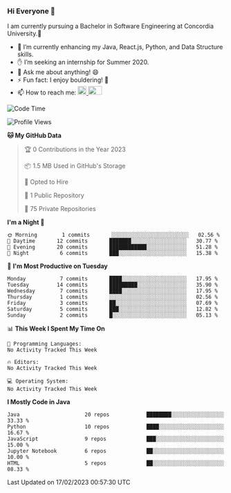 ### Hi Everyone 👋
I am currently pursuing a Bachelor in Software Engineering at Concordia University.🏫

- 🌱 I’m currently enhancing my Java, React.js, Python, and Data Structure skills.
- ✋ I’m seeking an internship for Summer 2020.
- 💬 Ask me about anything! 😄
- ⚡ Fun fact: I enjoy bouldering! 🧗‍
- 📫 How to reach me: <a href="https://www.linkedin.com/in/siu-tong-ye/" target="_blank"> <img width="20px" width="32" src="https://cdn.jsdelivr.net/npm/simple-icons@v3/icons/linkedin.svg" /> </a> <a href="mailto:SiuTongYe@gmail.com" target="_blank"> <img height="20" width="32" src="https://cdn.jsdelivr.net/npm/simple-icons@v3/icons/gmail.svg" /> </a>

<!--START_SECTION:waka-->
![Code Time](http://img.shields.io/badge/Code%20Time-278%20hrs%201%20min-blue)

![Profile Views](http://img.shields.io/badge/Profile%20Views-0-blue)

**🐱 My GitHub Data** 

> 🏆 0 Contributions in the Year 2023
 > 
> 📦 1.5 MB Used in GitHub's Storage 
 > 
> 💼 Opted to Hire
 > 
> 📜 1 Public Repository 
 > 
> 🔑 75 Private Repositories  
 > 
**I'm a Night 🦉** 

```text
🌞 Morning        1 commits       ░░░░░░░░░░░░░░░░░░░░░░░░░   02.56 % 
🌆 Daytime       12 commits       ███████░░░░░░░░░░░░░░░░░░   30.77 % 
🌃 Evening       20 commits       ████████████░░░░░░░░░░░░░   51.28 % 
🌙 Night          6 commits       ███░░░░░░░░░░░░░░░░░░░░░░   15.38 % 

```
📅 **I'm Most Productive on Tuesday** 

```text
Monday           7 commits       ████░░░░░░░░░░░░░░░░░░░░░   17.95 % 
Tuesday         14 commits       █████████░░░░░░░░░░░░░░░░   35.90 % 
Wednesday        7 commits       ████░░░░░░░░░░░░░░░░░░░░░   17.95 % 
Thursday         1 commits       ░░░░░░░░░░░░░░░░░░░░░░░░░   02.56 % 
Friday           3 commits       ██░░░░░░░░░░░░░░░░░░░░░░░   07.69 % 
Saturday         5 commits       ███░░░░░░░░░░░░░░░░░░░░░░   12.82 % 
Sunday           2 commits       █░░░░░░░░░░░░░░░░░░░░░░░░   05.13 % 

```


📊 **This Week I Spent My Time On** 

```text
💬 Programming Languages: 
No Activity Tracked This Week

🔥 Editors: 
No Activity Tracked This Week

💻 Operating System: 
No Activity Tracked This Week

```

**I Mostly Code in Java** 

```text
Java                     20 repos            ████████░░░░░░░░░░░░░░░░░   33.33 % 
Python                   10 repos            ████░░░░░░░░░░░░░░░░░░░░░   16.67 % 
JavaScript               9 repos             ███░░░░░░░░░░░░░░░░░░░░░░   15.00 % 
Jupyter Notebook         6 repos             ██░░░░░░░░░░░░░░░░░░░░░░░   10.00 % 
HTML                     5 repos             ██░░░░░░░░░░░░░░░░░░░░░░░   08.33 % 

```



 Last Updated on 17/02/2023 00:57:30 UTC
<!--END_SECTION:waka-->

